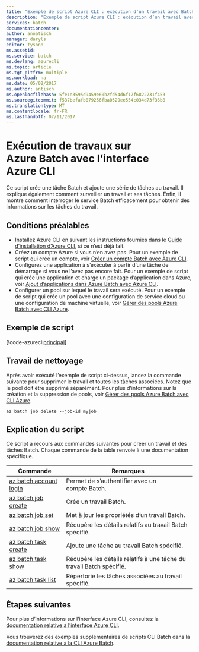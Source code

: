 ```yaml
---
title: "Exemple de script Azure CLI : exécution d’un travail avec Batch | Microsoft Docs"
description: "Exemple de script Azure CLI : exécution d’un travail avec Batch"
services: batch
documentationcenter: 
author: annatisch
manager: daryls
editor: tysonn
ms.assetid: 
ms.service: batch
ms.devlang: azurecli
ms.topic: article
ms.tgt_pltfrm: multiple
ms.workload: na
ms.date: 05/02/2017
ms.author: antisch
ms.openlocfilehash: 5fe1e3595d9459e60b2fd54d6f17f6822731f453
ms.sourcegitcommit: f537befafb079256fba0529ee554c034d73f36b0
ms.translationtype: MT
ms.contentlocale: fr-FR
ms.lasthandoff: 07/11/2017
---
```

# <a name="running-jobs-on-azure-batch-with-azure-cli"></a>Exécution de travaux sur Azure Batch avec l’interface Azure CLI

Ce script crée une tâche Batch et ajoute une série de tâches au travail. Il explique également comment surveiller un travail et ses tâches. Enfin, il montre comment interroger le service Batch efficacement pour obtenir des informations sur les tâches du travail.

## <a name="prerequisites"></a>Conditions préalables

- Installez Azure CLI en suivant les instructions fournies dans le [Guide d’installation d’Azure CLI](https://docs.microsoft.com/cli/azure/install-azure-cli), si ce n’est déjà fait.
- Créez un compte Azure si vous n’en avez pas. Pour un exemple de script qui crée un compte, voir [Créer un compte Batch avec Azure CLI](https://docs.microsoft.com/azure/batch/scripts/batch-cli-sample-create-account).
- Configurez une application à s’exécuter à partir d’une tâche de démarrage si vous ne l’avez pas encore fait. Pour un exemple de script qui crée une application et charge un package d’application dans Azure, voir [Ajout d’applications dans Azure Batch avec Azure CLI](https://docs.microsoft.com/azure/batch/scripts/batch-cli-sample-add-application).
- Configurer un pool sur lequel le travail sera exécuté. Pour un exemple de script qui crée un pool avec une configuration de service cloud ou une configuration de machine virtuelle, voir [Gérer des pools Azure Batch avec CLI Azure](https://docs.microsoft.com/azure/batch/batch-cli-sample-manage-pool).

## <a name="sample-script"></a>Exemple de script

[!code-azurecli[principal](../../../cli_scripts/batch/run-job/run-job.sh "Exécuter un travail")]

## <a name="clean-up-job"></a>Travail de nettoyage

Après avoir exécuté l’exemple de script ci-dessus, lancez la commande suivante pour supprimer le travail et toutes les tâches associées. Notez que le pool doit être supprimé séparément. Pour plus d’informations sur la création et la suppression de pools, voir [Gérer des pools Azure Batch avec CLI Azure](./batch-cli-sample-manage-pool.md).

```azurecli
az batch job delete --job-id myjob
```

## <a name="script-explanation"></a>Explication du script

Ce script a recours aux commandes suivantes pour créer un travail et des tâches Batch. Chaque commande de la table renvoie à une documentation spécifique.

| Commande | Remarques |
|---|---|
| [az batch account login](https://docs.microsoft.com/cli/azure/batch/account#login) | Permet de s’authentifier avec un compte Batch.  |
| [az batch job create](https://docs.microsoft.com/cli/azure/batch/job#create) | Crée un travail Batch.  |
| [az batch job set](https://docs.microsoft.com/cli/azure/batch/job#set) | Met à jour les propriétés d’un travail Batch.  |
| [az batch job show](https://docs.microsoft.com/cli/azure/batch/job#show) | Récupère les détails relatifs au travail Batch spécifié.  |
| [az batch task create](https://docs.microsoft.com/cli/azure/batch/task#create) | Ajoute une tâche au travail Batch spécifié.  |
| [az batch task show](https://docs.microsoft.com/cli/azure/batch/task#show) | Récupère les détails relatifs à une tâche du travail Batch spécifié.  |
| [az batch task list](https://docs.microsoft.com/cli/azure/batch/task#list) | Répertorie les tâches associées au travail spécifié.  |

## <a name="next-steps"></a>Étapes suivantes

Pour plus d’informations sur l’interface Azure CLI, consultez la [documentation relative à l’interface Azure CLI](https://docs.microsoft.com/cli/azure/overview).

Vous trouverez des exemples supplémentaires de scripts CLI Batch dans la [documentation relative à la CLI Azure Batch](../batch-cli-samples.md).
